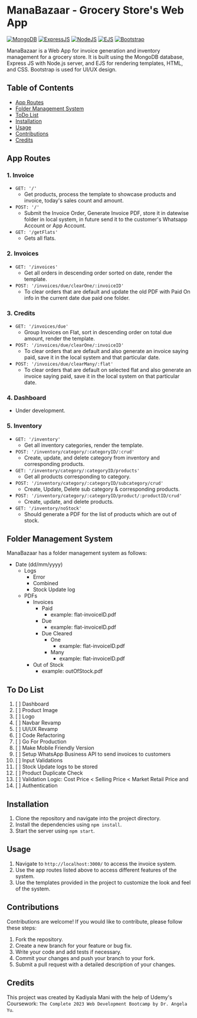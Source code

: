 # ManaBazaar - Grocery Store's Web App

[![MongoDB](https://img.shields.io/badge/Database-MongoDB-brightgreen)](https://www.mongodb.com/)
[![ExpressJS](https://img.shields.io/badge/Server-ExpressJS-blue)](https://expressjs.com/)
[![NodeJS](https://img.shields.io/badge/Backend-NodeJS-green)](https://nodejs.org/en/)
[![EJS](https://img.shields.io/badge/Template-EJS-orange)](https://ejs.co/)
[![Bootstrap](https://img.shields.io/badge/Frontend-Bootstrap-purple)](https://getbootstrap.com/)

ManaBazaar is a Web App for invoice generation and inventory management for a grocery store. It is built using the MongoDB database, Express JS with Node.js server, and EJS for rendering templates, HTML, and CSS. Bootstrap is used for UI/UX design.

## Table of Contents
- [App Routes](#app-routes)
- [Folder Management System](#folder-management-system)
- [ToDo List](#todo-list)
- [Installation](#installation)
- [Usage](#usage)
- [Contributions](#contributions)
- [Credits](#credits)

## App Routes

### 1. Invoice
- `GET: '/'`
  - Get products, process the template to showcase products and invoice, today's sales count and amount.
- `POST: '/'`
  - Submit the Invoice Order, Generate Invoice PDF, store it in datewise folder in local system, in future send it to the customer's Whatsapp Account or App Account.
- `GET: '/getFlats'`
  - Gets all flats.

### 2. Invoices
- `GET: '/invoices'`
  - Get all orders in descending order sorted on date, render the template.
- `POST: '/invoices/due/clearOne/:invoiceID'`
  - To clear orders that are default and update the old PDF with Paid On info in the current date due paid one folder.

### 3. Credits
- `GET: '/invoices/due'`
  - Group Invoices on Flat, sort in descending order on total due amount, render the template.
- `POST: '/invoices/due/clearOne/:invoiceID'`
  - To clear orders that are default and also generate an invoice saying paid, save it in the local system and that particular date.
- `POST: '/invoices/due/clearMany/:flat'`
  - To clear orders that are default on selected flat and also generate an invoice saying paid, save it in the local system on that particular date.

### 4. Dashboard
- Under development.

### 5. Inventory
- `GET: '/inventory'`
  - Get all inventory categories, render the template.
- `POST: '/inventory/category/:categoryID/:crud'`
  - Create, update, and delete category from inventory and corresponding products.
- `GET: '/inventory/category/:categoryID/products'`
  - Get all products corresponding to category.
- `POST: '/inventory/category/:categoryID/subcategory/crud'`
  - Create, Update, Delete sub category & corresponding products.
- `POST: '/inventory/category/:categoryID/product/:productID/crud'`
  - Create, update, and delete products.
- `GET: '/inventory/noStock'`
  - Should generate a PDF for the list of products which are out of stock.

## Folder Management System
ManaBazaar has a folder management system as follows:

- Date (dd/mm/yyyy)
  - Logs
    - Error
    - Combined
    - Stock Update log
  - PDFs
    - Invoices
      - Paid
        - example: flat-invoiceID.pdf
      - Due
        - example: flat-invoiceID.pdf
      - Due Cleared
        - One
          - example: flat-invoiceID.pdf
        - Many
          - example: flat-invoiceID.pdf
    - Out of Stock
      - example: outOfStock.pdf

## To Do List

1. [ ] Dashboard
2. [ ] Product Image
3. [ ] Logo
4. [ ] Navbar Revamp
5. [ ] UI/UX Revamp
6. [ ] Code Refactoring
7. [ ] Go For Production
8. [ ] Make Mobile Friendly Version
9. [ ] Setup WhatsApp Business API to send invoices to customers
10. [ ] Input Validations
11. [ ] Stock Update logs to be stored
12. [ ] Product Duplicate Check
13. [ ] Validation Logic: Cost Price < Selling Price < Market Retail Price and
14. [ ] Authentication

## Installation

1. Clone the repository and navigate into the project directory.
2. Install the dependencies using `npm install`.
3. Start the server using `npm start`.

## Usage

1. Navigate to `http://localhost:3000/` to access the invoice system.
2. Use the app routes listed above to access different features of the system.
3. Use the templates provided in the project to customize the look and feel of the system.

## Contributions

Contributions are welcome! If you would like to contribute, please follow these steps:

1. Fork the repository.
2. Create a new branch for your feature or bug fix.
3. Write your code and add tests if necessary.
4. Commit your changes and push your branch to your fork.
5. Submit a pull request with a detailed description of your changes.

## Credits

This project was created by Kadiyala Mani with the help of Udemy's Coursework: `The Complete 2023 Web Development Bootcamp by Dr. Angela Yu`.
